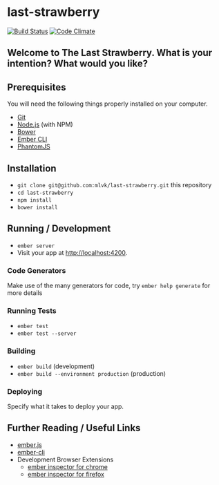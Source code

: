 # last-strawberry
[![Build Status][travis-badge]][travis-badge-url]
[![Code Climate](https://codeclimate.com/github/brancusi/last-strawberry/badges/gpa.svg)](https://codeclimate.com/github/brancusi/last-strawberry)

## Welcome to The Last Strawberry. What is your intention? What would you like?

## Prerequisites

You will need the following things properly installed on your computer.

* [Git](http://git-scm.com/)
* [Node.js](http://nodejs.org/) (with NPM)
* [Bower](http://bower.io/)
* [Ember CLI](http://www.ember-cli.com/)
* [PhantomJS](http://phantomjs.org/)

## Installation

* `git clone git@github.com:mlvk/last-strawberry.git` this repository
* `cd last-strawberry`
* `npm install`
* `bower install`

## Running / Development

* `ember server`
* Visit your app at [http://localhost:4200](http://localhost:4200).

### Code Generators

Make use of the many generators for code, try `ember help generate` for more details

### Running Tests

* `ember test`
* `ember test --server`

### Building

* `ember build` (development)
* `ember build --environment production` (production)

### Deploying

Specify what it takes to deploy your app.

## Further Reading / Useful Links

* [ember.js](http://emberjs.com/)
* [ember-cli](http://www.ember-cli.com/)
* Development Browser Extensions
  * [ember inspector for chrome](https://chrome.google.com/webstore/detail/ember-inspector/bmdblncegkenkacieihfhpjfppoconhi)
  * [ember inspector for firefox](https://addons.mozilla.org/en-US/firefox/addon/ember-inspector/)

[travis-badge]: https://travis-ci.org/mlvk/last-strawberry.svg?branch=master
[travis-badge-url]: https://travis-ci.org/mlvk/last-strawberry
